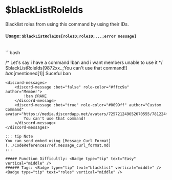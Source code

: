 # $blackListRoleIds
Blacklist roles from using this command by using their IDs.

#### Usage: `$blackListRoleIDs[roleID;roleID;...;error message]`
<br/>
```bash

/* Let's say i have a command !ban and i want members unable to use it */
$blackListRoleIds[9872xx..;You can't use that command!]
$ban[$mentioned[1]]
Suceful ban
```
<discord-messages>
	<discord-message :bot="false" role-color="#ffcc9a" author="Member">
		!ban @RAKE
	</discord-message>
	<discord-message :bot="true" role-color="#0099ff" author="Custom Command" avatar="https://media.discordapp.net/avatars/725721249652670555/781224f90c3b841ba5b40678e032f74a.webp">
		You can't use that command!
	</discord-message>
</discord-messages>

::: tip Note
You can send embed using [Message Curl Format](../CodeReferences/ref.message_curl_format.md)
:::

##### Function Difficultly: <Badge type="tip" text="Easy" vertical="middle" /> 
###### Tags: <Badge type="tip" text="blacklist" vertical="middle" /> <Badge type="tip" text="roles" vertical="middle" />